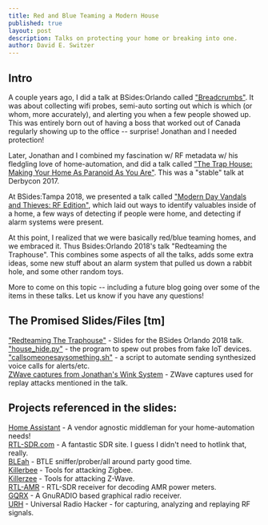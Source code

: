 ```yaml
---
title: Red and Blue Teaming a Modern House
published: true
layout: post
description: Talks on protecting your home or breaking into one.
author: David E. Switzer
---
```

## Intro

A couple years ago, I did a talk at BSides:Orlando called ["Breadcrumbs"](https://www.youtube.com/watch?v=HzQHWUM8cNo).   It was about collecting wifi probes, semi-auto sorting out which is which (or whom, more accurately), and alerting you when a few people showed up.   This was entirely born out of having a boss that worked out of Canada regularly showing up to the office -- surprise!  Jonathan and I needed protection!

Later, Jonathan and I combined my fascination w/ RF metadata w/ his fledgling love of home-automation, and did a talk called ["The Trap House: Making Your Home As Paranoid As You Are"](https://www.youtube.com/watch?v=OWUu0gQTKkM).   This was a "stable" talk at Derbycon 2017.

At BSides:Tampa 2018, we presented a talk called ["Modern Day Vandals and Thieves: RF Edition"](https://www.youtube.com/watch?v=O01ppGIWjr0), which laid out ways to identify valuables inside of a home, a few ways of detecting if people were home, and detecting if alarm systems were present.

At this point, I realized that we were basically red/blue teaming homes, and we embraced it.   Thus Bsides:Orlando 2018's talk "Redteaming the Traphouse".  This combines some aspects of all the talks, adds some extra ideas, some new stuff about an alarm system that pulled us down a rabbit hole, and some other random toys.

More to come on this topic -- including a future blog going over some of the items in these talks.  Let us know if you have any questions!


## The Promised Slides/Files [tm]

["Redteaming The Traphouse"](https://github.com/Insomniac-Security/Insomniac-Security.github.io/blob/master/static/docs/BsidesOrl2018_Redteaming-the-traphouse.pdf) - Slides for the BSides Orlando 2018 talk.  
["house_hide.py"](https://github.com/violentlydave/GatosGuardianes/blob/master/house_hide.py) - the program to spew out probes from fake IoT devices.  
["callsomeonesaysomething.sh"](https://github.com/violentlydave/GatosGuardianes/blob/master/callsomeonesaysomething.sh) - a script to automate sending synthesized voice calls for alerts/etc.  
[ZWave captures from Jonathan's Wink System](https://www.youtube.com/watch?v=GL-8XuoxuaQ) - ZWave captures used for replay attacks mentioned in the talk.  

## Projects referenced in the slides:

[Home Assistant](https://www.home-assistant.io/) - A vendor agnostic middleman for your home-automation needs!  
[RTL-SDR.com](http://www.rtl-sdr.com) - A fantastic SDR site.  I guess I didn't need to hotlink that, really.  
[BLEah](https://github.com/evilsocket/bleah) - BTLE sniffer/prober/all around party good time.  
[Killerbee](https://github.com/riverloopsec/killerbee) - Tools for attacking Zigbee.  
[Killerzee](https://github.com/riverloopsec/killerzee) - Tools for attacking Z-Wave.  
[RTL-AMR](https://github.com/bemasher/rtlamr) - RTL-SDR receiver for decoding AMR power meters.  
[GQRX](http://gqrx.dk) - A GnuRADIO based graphical radio receiver.  
[URH](https://github.com/jopohl/urh) - Universal Radio Hacker - for capturing, analyzing and replaying RF signals.  

